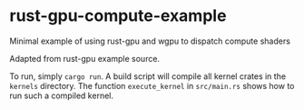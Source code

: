 # rust-gpu-compute-example
Minimal example of using rust-gpu and wgpu to dispatch compute shaders

Adapted from rust-gpu example source.

To run, simply `cargo run`. A build script will compile all kernel crates in the `kernels` directory. The function `execute_kernel` in `src/main.rs` shows how to run such a compiled kernel.
